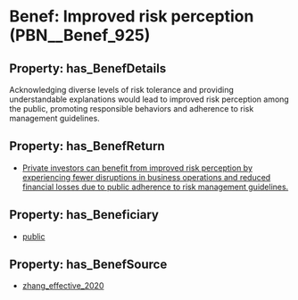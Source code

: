 # Benef: __Improved risk perception__ (PBN__Benef_925)

## Property: has_BenefDetails

Acknowledging diverse levels of risk tolerance and providing understandable explanations would lead to improved risk perception among the public, promoting responsible behaviors and adherence to risk management guidelines.

## Property: has_BenefReturn

* [Private investors can benefit from improved risk perception by experiencing fewer disruptions in business operations and reduced financial losses due to public adherence to risk management guidelines.](../BenefReturn/PBN__BenefReturn_1014)

## Property: has_Beneficiary

* [public](../Stakeholder/PBN__Stakeholder_52)

## Property: has_BenefSource

* [zhang_effective_2020](../Article/PBN__Article_188)

